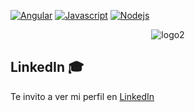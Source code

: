 <!-- [![Website](https://img.shields.io/website?down_color=pink&down_message=cv&logo=paloma&up_color=ff69b4&up_message=profile&url=https%3A%2F%2Fpalomajurado.com)](https://palomajurado.com)-->
 [![Angular](https://img.shields.io/badge/Angular-100%25-red)](https://angular.io/) 
 [![Javascript](https://img.shields.io/badge/Javascript-100%25-yellow)](https://nodejs.org/es/)
 [![Nodejs](https://img.shields.io/badge/Nodejs-100%25-green)](https://nodejs.org/es/)
 <!-- [![linkedin](https://img.shields.io/badge/linkedIn-palomajurado-informational)](https://www.linkedin.com/in/palomajurado/)  -->

<p align="center">
  <img src="https://i.ibb.co/ZgKntDt/logo2.png" alt="logo2" border="0">
</p>


## LinkedIn 🎓

Te invito a ver mi perfil en [LinkedIn](https://www.linkedin.com/in/ismael-abraham-toc-obreg%C3%B3n-7421aa15a/)

